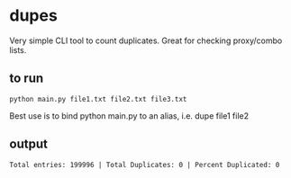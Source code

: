 # dupes

Very simple CLI tool to count duplicates. Great for checking proxy/combo lists.

## to run

```
python main.py file1.txt file2.txt file3.txt
```

Best use is to bind python main.py to an alias, i.e. dupe file1 file2

## output

```
Total entries: 199996 | Total Duplicates: 0 | Percent Duplicated: 0
```
